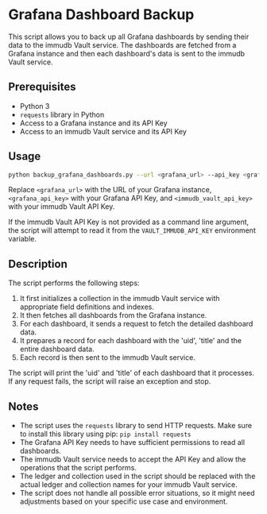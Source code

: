 # Grafana Dashboard Backup

This script allows you to back up all Grafana dashboards by sending their data to the immudb Vault service. The dashboards are fetched from a Grafana instance and then each dashboard's data is sent to the immudb Vault service.

## Prerequisites

- Python 3
- `requests` library in Python
- Access to a Grafana instance and its API Key
- Access to an immudb Vault service and its API Key

## Usage

```bash
python backup_grafana_dashboards.py --url <grafana_url> --api_key <grafana_api_key> --vault_api_key <immudb_vault_api_key>
```

Replace `<grafana_url>` with the URL of your Grafana instance, `<grafana_api_key>` with your Grafana API Key, and `<immudb_vault_api_key>` with your immudb Vault API Key.

If the immudb Vault API Key is not provided as a command line argument, the script will attempt to read it from the `VAULT_IMMUDB_API_KEY` environment variable.

## Description

The script performs the following steps:

1. It first initializes a collection in the immudb Vault service with appropriate field definitions and indexes.
2. It then fetches all dashboards from the Grafana instance.
3. For each dashboard, it sends a request to fetch the detailed dashboard data.
4. It prepares a record for each dashboard with the 'uid', 'title' and the entire dashboard data.
5. Each record is then sent to the immudb Vault service.

The script will print the 'uid' and 'title' of each dashboard that it processes. If any request fails, the script will raise an exception and stop.

## Notes

- The script uses the `requests` library to send HTTP requests. Make sure to install this library using pip: `pip install requests`
- The Grafana API Key needs to have sufficient permissions to read all dashboards.
- The immudb Vault service needs to accept the API Key and allow the operations that the script performs.
- The ledger and collection used in the script should be replaced with the actual ledger and collection names for your immudb Vault service.
- The script does not handle all possible error situations, so it might need adjustments based on your specific use case and environment.

